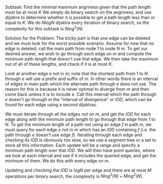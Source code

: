 Subtask: Find the minimal maximum angriness given that the path length must be at most $K$
We simply do binary search on the angriness, and use dijstkra to determine whether it is possible to get a path length less than or equal to $K$. We do $NlogN$ dijsktra every iteration of binary search, so the complexity for this subtask is $Nlog^2(N)$

Solution for the Problem: 
The tricky part is that one edge can be deleted and we must look for the worst possible scenario. Assume for now that no edge is deleted; call the main path from node $1$ to node $N$ $m$. To get our desired answer, we wish to go through each edge on $m$ and compute the minimum path length that doesn't use that edge. We then take the maximum out of all of these lengths, and check if it is at most $K$.

Look at another edge $e$ not in $m$; note that the shortest path from $1$ to $N$ through $e$ will use a prefix and suffix of $m$. In other words there is an interval of edges in main path which the alternate path through $e$ does not use. The reason for this is because it is never optimal to diverge from $m$ and then come back unless it is to include $e$. Call this interval which the path through $e$ doesn't go through $m$ the "interval of divergence" or $IOD$, which can be found for each edge using a second dijsktras.

We must iterate through all the edges not on $m$, and get the $IOD$ for each edge along with the minimum path length to go through that edge from $1$ to $N$. To get the minimum length of a path not using an edge $f$ in path $m$, we must query for each edge $e$ not in $m$ which has an $IOD$ containing $f$ (i.e. the path through $e$ doesn't use edge $f$). Iterating through each edge and checking its $IOD$ is obviously too slow, so we use a segment tree or a set to store all this information. Each update will be a range and specify a minimum path length over that $IOD$. We will then have point queries, where we look at each interval and see if it includes the queried edge, and get the minimum of them. We do this with every edge on $m$.

Updating and checking the $IOD$ is $logN$ per edge and there are at most $M$ operations per binary search, the complexity is $Nlog^2(N) + Mlog^2(N)$.
